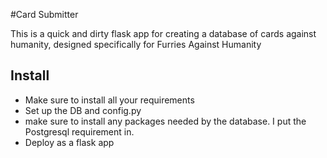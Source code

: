 #Card Submitter

This is a quick and dirty flask app for creating a database of cards against humanity, designed specifically for Furries Against Humanity

## Install
- Make sure to install all your requirements
- Set up the DB and config.py
- make sure to install any packages needed by the database. I put the Postgresql requirement in.
- Deploy as a flask app